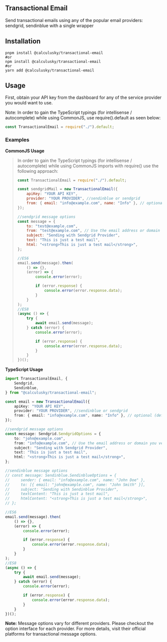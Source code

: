 ## Transactional Email

Send transactional emails using any of the popular email providers: sendgrid, sendinblue with a single wrapper

## Installation

```shell
pnpm install @calculusky/transactional-email
#or
npm install @calculusky/transactional-email
#or
yarn add @calculusky/transactional-email
```

## Usage

First, obtain your API key from the dashboard for any of the service provider you would want to use.

Note: In order to gain the TypeScript typings (for intellisense / autocomplete) while using CommonJS, use require().default as seen below:

```js
const TransactionalEmail = require("./").default;
```

### Examples

**CommonJS Usage**

> In order to gain the TypeScript typings (for intellisense / autocomplete) while using CommonJS imports with require() use the following approach:
>
> ```js
> const TransactionalEmail = require("./").default;
>
> const sendgridMail = new TransactionalEmail({
>     apiKey: "YOUR API KEY",
>     provider: "YOUR PROVIDER", //sendinblue or sendgrid
>     from: { email: "info@example.com", name: "Info" }, // optional (default value for the sender). You can set or overwrite it in the send() method options
> });
>
> //sendgrid message options
> const message = {
>     to: "test@example.com",
>     from: "test@example.com", // Use the email address or domain you verified
>     subject: "Sending with Sendgrid Provider",
>     text: "This is just a test mail",
>     html: "<strong>This is just a test mail</strong>",
> };
>
> //ES6
> email.send(message).then(
>     () => {},
>     (error) => {
>         console.error(error);
>
>         if (error.response) {
>             console.error(error.response.data);
>         }
>     }
> );
> //ES8
> (async () => {
>     try {
>         await email.send(message);
>     } catch (error) {
>         console.error(error);
>
>         if (error.response) {
>             console.error(error.response.data);
>         }
>     }
> })();
> ```

**TypeScript Usage**

```ts
import TransactionalEmail, {
    Sendgrid,
    Sendinblue,
} from "@calculusky/transactional-email";

const email = new TransactionalEmail({
    apiKey: "YOUR API KEY",
    provider: "YOUR PROVIDER", //sendinblue or sendgrid
    from: { email: "info@example.com", name: "Info" }, // optional (default value for the sender). You can set or overwrite it in the send() method options
});

//sendgrid message options
const message: Sendgrid.SendgridOptions = {
    to: "john@example.com",
    from: "info@example.com", // Use the email address or domain you verified
    subject: "Sending with Sendgrid Provider",
    text: "This is just a test mail",
    html: "<strong>This is just a test mail</strong>",
};

//sendinblue message options
// const message: Sendinblue.SendinblueOptions = {
//     sender: { email: "info@example.com", name: "John Doe" },
//     to: [{ email: "john@example.com", name: "John Smith" }],
//     subject: "Sending with Sendinblue Provider",
//     textContent: "This is just a test mail",
//     htmlContent: "<strong>This is just a test mail</strong>",
// };

//ES6
email.send(message).then(
    () => {},
    (error) => {
        console.error(error);

        if (error.response) {
            console.error(error.response.data);
        }
    }
);
//ES8
(async () => {
    try {
        await email.send(message);
    } catch (error) {
        console.error(error);

        if (error.response) {
            console.error(error.response.data);
        }
    }
})();
```

**Note:** Message options vary for different providers. Please checkout the option interface for each provider. For more details, visit their official platforms for transactional message options.

